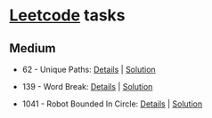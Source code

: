 # [Leetcode](https://leetcode.com/problemset/all/) tasks

## Medium

- 62 - Unique Paths: [Details](https://leetcode.com/problems/unique-paths/) | [Solution](https://github.com/ZiF1R/leetcode-tasks/blob/master/UniquePaths/index.js)

- 139 - Word Break: [Details](https://leetcode.com/problems/word-break/) | [Solution](https://github.com/ZiF1R/leetcode-tasks/blob/master/WordBreak/index.js)

- 1041 - Robot Bounded In Circle: [Details](https://leetcode.com/problems/robot-bounded-in-circle/) | [Solution](https://github.com/ZiF1R/leetcode-tasks/blob/master/RobotBoundedInCircle/index.js)